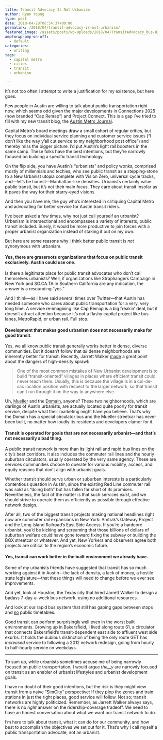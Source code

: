 ```yaml
---
title: Transit Advocacy Is Not Urbanism
author: Ryan Young
type: post
date: 2018-04-28T06:54:37+00:00
permalink: /2018/04/transit-advocacy-is-not-urbanism/
featured_image: /assets/posts/wp-uploads/2018/04/TransitAdvocacy_bus-825x510.jpg
ampforwp-amp-on-off:
  - default
categories:
  - writing
tags:
  - capital metro
  - cities
  - transit
  - urbanism

---
```

It&#8217;s not too often I attempt to write a justification for my existence, but here goes.

Few people in Austin are willing to talk about public transportation right now, which seems odd given the major developments in Connections 2025 (now branded &#8220;Cap Remap&#8221;) and Project Connect. This is a gap I&#8217;ve tried to fill with my new transit blog, the [Austin Metro Journal](https://medium.com/austin-metro-journal).

Capital Metro&#8217;s board meetings draw a small cohort of regular critics, but they focus on individual service planning and customer service issues (&#8220;I don&#8217;t like the way y&#8217;all cut service to my neighborhood post office&#8221;) and thereby miss the bigger picture. I&#8217;d put Austin&#8217;s light rail boosters in the same camp. These folks have the best intentions, but they&#8217;re narrowly focused on building a specific transit technology.

On the flip side, you have Austin&#8217;s &#8220;urbanists&#8221; and policy wonks, comprised mostly of millennials and techies, who see public transit as a stepping-stone to a New Urbanist utopia complete with Vision Zero, universal cycle tracks, and&#8212;let&#8217;s be honest&#8212;Manhattan-like densities. Urbanists certainly value public transit, but it&#8217;s not their main focus. They care about transit insofar as it paves the way for their starry-eyed visions.

And then you have me, the guy who&#8217;s interested in critiquing Capital Metro and advocating for better service for Austin transit riders.<!--more-->

I&#8217;ve been asked a few times, why not just call yourself an urbanist? Urbanism is intersectional and encompasses a variety of interests, public transit included. Surely, it would be more productive to join forces with a proper urbanist organization instead of staking it out on my own.

But here are some reasons why I think better public transit is _not_ synonymous with urbanism.

#### Yes, there are grassroots organizations that focus on public transit exclusively. Austin could use one.

Is there a legitimate place for public transit advocates who don&#8217;t call themselves urbanists? Well, if organizations like Straphangers Campaign in New York and SO.CA.TA in Southern California are any indication, the answer is a resounding &#8220;yes.&#8221;

And I think&#8212;as I have said several times over Twitter&#8212;that Austin has needed someone who cares about public transportation for a very, very long time. A service re-imagining like Cap Remap is a big freakin&#8217; deal, but it doesn&#8217;t attract attention because it&#8217;s not a flashy capital project like bus lanes, MetroRapid, or urban rail. Full stop.

#### Development that makes good urbanism does not necessarily make for good transit.

Yes, we all know public transit generally works better in dense, diverse communities. But it doesn&#8217;t follow that _all_ dense neighborhoods are inherently better for transit. Recently, Jarrett Walker [made](http://humantransit.org/2018/04/what-is-development-oriented-transit.html) a great point about the dangers of high-density sprawl:

> One of the most common mistakes of New Urbanist development is to build “transit-oriented” villages in places where efficient transit could never reach them. Usually, this is because the village is in a cul-de-sac location position with respect to the larger network, so that transit can’t run through it on the way to anywhere else.

Uh, [Mueller](https://www.google.com/maps/@30.2950767,-97.7000993,1920m/data=!3m1!1e3) and the [Domain](https://www.google.com/maps/@30.3992067,-97.7237016,1918m/data=!3m1!1e3), anyone? These two neighborhoods, which are darlings of Austin urbanists, are actually located quite poorly for transit service, despite what their marketing might have you believe. That&#8217;s why the Domain has a special circulator bus and the Mueller streetcar has never been built, no matter how loudly its residents and developers clamor for it.

#### Transit is operated for goals that are not necessarily urbanist&#8212;and that&#8217;s not necessarily a bad thing.

A public transit network is more than its light rail and rapid bus lines on the city&#8217;s best corridors. It also includes the commuter rail lines and the hourly suburban circulators, usually operated by the very same agency. These are services communities choose to operate for various mobility, access, and equity reasons that don&#8217;t align with urbanist goals.

Whether transit should serve urban or suburban interests is a particularly contentious question in Austin, since the existing Red Line commuter rail was sold as &#8220;doing both&#8221; but has fallen far short of its promises. Nevertheless, the fact of the matter is that such services _exist_, and we should strive to operate them as efficiently as possible through effective network design.

After all, two of the biggest transit projects making national headlines right now are commuter rail expansions in New York: Amtrak&#8217;s Gateway Project and the Long Island Railroad&#8217;s East Side Access. If you&#8217;re a hardcore urbanist, you&#8217;d be kicking and screaming that those billions of dollars of suburban welfare could have gone toward fixing the subway or building the BQX streetcar or whatever. And yet, New Yorkers and observers agree both projects are critical to the region&#8217;s economic future.

#### Yes, transit can work better in the built environment we already have.

Some of my urbanists friends have suggested that transit has so much working against it in Austin&#8212;the lack of density, a lack of money, a hostile state legislature&#8212;that these things will need to change before we ever see improvements.

And yet, look at Houston, the Texas city that hired Jarrett Walker to design a badass 7-day-a-week bus network, using no additional resources.

And look at our rapid bus system that still has gaping gaps between stops and [no](https://medium.com/austin-metro-journal/why-metrorapid-needs-schedules-178269f29d18) public timetables.

Good transit can perform surprisingly well even in the worst built environments. Growing up in Bakersfield, I lived along route 61, a circulator that connects Bakersfield&#8217;s transit-dependent east side to affluent west side exurbs. It holds the dubious distinction of being the only route GET has _increased_ service to following a 2012 network redesign, going from hourly to half-hourly service on weekdays.

* * *

To sum up, while urbanists sometimes accuse me of being narrowly focused on public transportation, I would argue _the__y_ are narrowly focused on transit as an enabler of urbanist lifestyles and urbanist development goals.

I have no doubt of their good intentions, but the risk is they might view transit from a naive &#8220;SimCity&#8221; perspective: If they plop the zones and train stations in just the right places, good service will follow. Not so; transit networks are highly politicized. Remember, as Jarrett Walker always says, there is no _right_ answer on the ridership-coverage tradeoff. We need to have an honest conversation about what we want our transit network to do.

I&#8217;m here to talk about transit, what it can do for our community, and how best to accomplish the objectives we set out for it. That&#8217;s why I call myself a public transportation advocate, not an urbanist.
